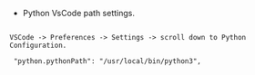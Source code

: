 

* Python VsCode path settings.
```

VSCode -> Preferences -> Settings -> scroll down to Python Configuration.

 "python.pythonPath": "/usr/local/bin/python3",

```

 
